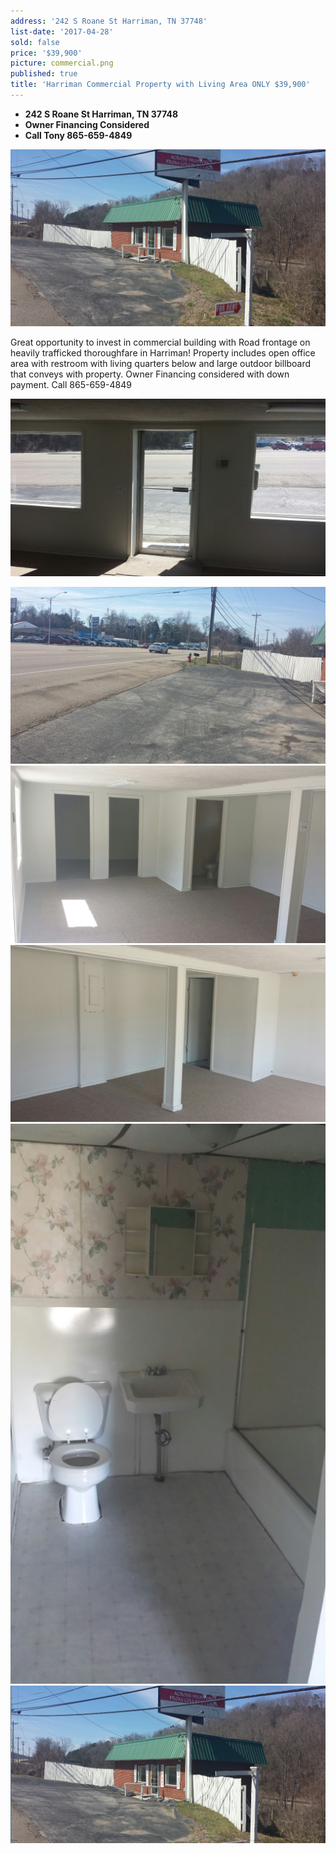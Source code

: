 ```yaml
---
address: '242 S Roane St Harriman, TN 37748'
list-date: '2017-04-28'
sold: false
price: '$39,900'
picture: commercial.png
published: true
title: 'Harriman Commercial Property with Living Area ONLY $39,900'
---
```



* **242 S Roane St Harriman, TN 37748**
* **Owner Financing Considered**
* **Call Tony 865-659-4849**

![](/uploads/versions/20140324-120348---x----2064-1161x---.jpeg)

Great opportunity to invest in commercial building with Road frontage on heavily trafficked thoroughfare in Harriman! Property includes open office area with restroom with living quarters below and large outdoor billboard that conveys with property. Owner Financing considered with down payment. Call 865-659-4849

![](/uploads/versions/20140324-120535---x----2064-1161x---.jpeg)

![](/uploads/versions/20140324-120432---x----2064-1161x---.jpeg)![](/uploads/versions/20140324-120510---x----2064-1161x---.jpeg)![](/uploads/versions/20140324-120525---x----2064-1161x---.jpeg)![](/uploads/versions/20140324-120842---x----1440-2560x---.jpeg)![](/uploads/versions/screen-shot-2014-03-25-at-9-29-52-pm---x----1122-559x---.png)